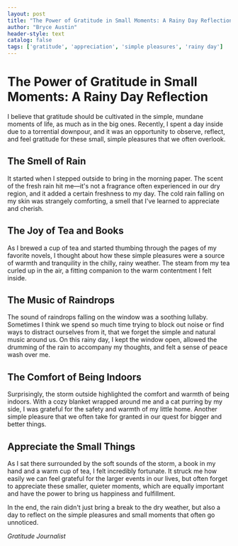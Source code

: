 ```yaml
---
layout: post
title: "The Power of Gratitude in Small Moments: A Rainy Day Reflection"
author: "Bryce Austin"
header-style: text
catalog: false
tags: ['gratitude', 'appreciation', 'simple pleasures', 'rainy day']
---
```


# The Power of Gratitude in Small Moments: A Rainy Day Reflection

I believe that gratitude should be cultivated in the simple, mundane moments of life, as much as in the big ones. Recently, I spent a day inside due to a torrential downpour, and it was an opportunity to observe, reflect, and feel gratitude for these small, simple pleasures that we often overlook.

## The Smell of Rain

It started when I stepped outside to bring in the morning paper. The scent of the fresh rain hit me—it's not a fragrance often experienced in our dry region, and it added a certain freshness to my day. The cold rain falling on my skin was strangely comforting, a smell that I've learned to appreciate and cherish.

## The Joy of Tea and Books

As I brewed a cup of tea and started thumbing through the pages of my favorite novels, I thought about how these simple pleasures were a source of warmth and tranquility in the chilly, rainy weather. The steam from my tea curled up in the air, a fitting companion to the warm contentment I felt inside.

## The Music of Raindrops

The sound of raindrops falling on the window was a soothing lullaby. Sometimes I think we spend so much time trying to block out noise or find ways to distract ourselves from it, that we forget the simple and natural music around us. On this rainy day, I kept the window open, allowed the drumming of the rain to accompany my thoughts, and felt a sense of peace wash over me.

## The Comfort of Being Indoors

Surprisingly, the storm outside highlighted the comfort and warmth of being indoors. With a cozy blanket wrapped around me and a cat purring by my side, I was grateful for the safety and warmth of my little home. Another simple pleasure that we often take for granted in our quest for bigger and better things.

## Appreciate the Small Things

As I sat there surrounded by the soft sounds of the storm, a book in my hand and a warm cup of tea, I felt incredibly fortunate. It struck me how easily we can feel grateful for the larger events in our lives, but often forget to appreciate these smaller, quieter moments, which are equally important and have the power to bring us happiness and fulfillment.

In the end, the rain didn't just bring a break to the dry weather, but also a day to reflect on the simple pleasures and small moments that often go unnoticed.

*Gratitude Journalist*
